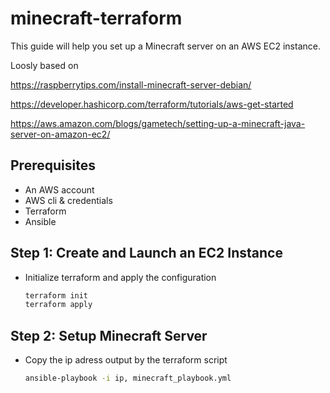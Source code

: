# minecraft-terraform

This guide will help you set up a Minecraft server on an AWS EC2 instance.

Loosly based on

https://raspberrytips.com/install-minecraft-server-debian/

https://developer.hashicorp.com/terraform/tutorials/aws-get-started

https://aws.amazon.com/blogs/gametech/setting-up-a-minecraft-java-server-on-amazon-ec2/


## Prerequisites

- An AWS account
- AWS cli & credentials
- Terraform
- Ansible

## Step 1: Create and Launch an EC2 Instance
- Initialize terraform and apply the configuration
   ```bash
   terraform init
   terraform apply
   ```

## Step 2: Setup Minecraft Server
- Copy the ip adress output by the terraform script
   ```bash
   ansible-playbook -i ip, minecraft_playbook.yml
   ```
